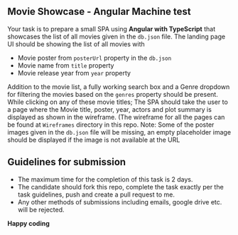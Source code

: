 ## Movie Showcase - Angular Machine test

Your task is to prepare a small SPA using **Angular with TypeScript** that showcases the list of all movies given in the `db.json` file. The landing page UI should be showing the list of all movies with 

 - Movie poster from `posterUrl` property in the `db.json`
 - Movie name from `title` property
 - Movie release year from `year` property
  
Addition to the movie list, a fully working search box and a Genre dropdown for filtering the movies based on the `genres` property should be present.
While clicking on any of these movie titles; The SPA should take the user to a page where the Movie title, poster, year, actors and plot summary is displayed as shown in the wireframe. 
(The wireframe for all the pages can be found at `Wireframes` directory in this repo.
Note: Some of the poster images given in the `db.json` file will be missing, an empty placeholder image should be displayed if the image is not available at the URL 
 ## Guidelines for submission
 
 - The maximum time for the completion of this task is 2 days.
 - The candidate should fork this repo, complete the task exactly per the task guidelines, push and create a pull request to me.
 - Any other methods of submissions including emails, google drive etc. will be rejected.


**Happy coding** 
 
  